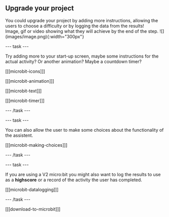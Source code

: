 ## Upgrade your project

<div style="display: flex; flex-wrap: wrap">
<div style="flex-basis: 200px; flex-grow: 1; margin-right: 15px;">
You could upgrade your project by adding more instructions, allowing the users to choose a difficulty or by logging the data from the results!
</div>
<div>
Image, gif or video showing what they will achieve by the end of the step. ![](images/image.png){:width="300px"}
</div>
</div>

--- task ---

Try adding more to your start-up screen, maybe some instructions for the actual activity? Or another animation? Maybe a countdown timer?

[[[microbit-icons]]]

[[[microbit-animation]]]

[[[microbit-text]]]

[[[microbit-timer]]]

--- /task ---

--- task ---

You can also allow the user to make some choices about the functionality of the assistent. 

[[[microbit-making-choices]]]

--- /task ---

--- task ---

If you are using a V2 micro:bit you might also want to log the results to use as a **highscore** or a record of the activity the user has completed.

[[[microbit-datalogging]]]

--- /task ---

[[[download-to-microbit]]]